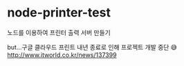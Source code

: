 # node-printer-test
노드를 이용하여 프린터 출력 서버 만들기

but...구글 클라우드 프린트 내년 종료로 인해 프로젝트 개발 중단 😅 
http://www.itworld.co.kr/news/137399
